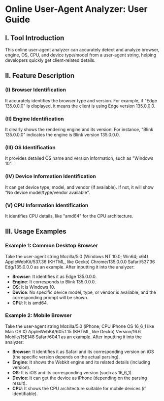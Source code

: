 # Online User-Agent Analyzer: User Guide

## I. Tool Introduction
This online user-agent analyzer can accurately detect and analyze browser, engine, OS, CPU, and device type/model from a user-agent string, helping developers quickly get client-related details.

## II. Feature Description

### (I) Browser Identification
It accurately identifies the browser type and version. For example, if "Edge 135.0.0.0" is displayed, it means the client is using Edge version 135.0.0.0.

### (II) Engine Identification
It clearly shows the rendering engine and its version. For instance, "Blink 135.0.0.0" indicates the engine is Blink version 135.0.0.0.

### (III) OS Identification
It provides detailed OS name and version information, such as "Windows 10".

### (IV) Device Information Identification
It can get device type, model, and vendor (if available). If not, it will show "No device model/type/vendor available".

### (V) CPU Information Identification
It identifies CPU details, like "amd64" for the CPU architecture.

## III. Usage Examples

### Example 1: Common Desktop Browser
Take the user-agent string Mozilla/5.0 (Windows NT 10.0; Win64; x64) AppleWebKit/537.36 (KHTML, like Gecko) Chrome/135.0.0.0 Safari/537.36 Edg/135.0.0.0 as an example.
After inputting it into the analyzer:

  * **Browser**: It identifies it as Edge 135.0.0.0.
  * **Engine**: It corresponds to Blink 135.0.0.0.
  * **OS**: It is Windows 10.
  * **Device**: No specific device model, type, or vendor is available, and the corresponding prompt will be shown.
  * **CPU**: It is amd64.

### Example 2: Mobile Browser
Take the user-agent string Mozilla/5.0 (iPhone; CPU iPhone OS 16_6_1 like Mac OS X) AppleWebKit/605.1.15 (KHTML, like Gecko) Version/16.6 Mobile/15E148 Safari/604.1 as an example.
After inputting it into the analyzer:

  * **Browser**: It identifies it as Safari and its corresponding version on iOS (the specific version depends on the actual parsing).
  * **Engine**: It shows the Webkit engine and its related details (including version).
  * **OS**: It is iOS and its corresponding version (such as 16_6_1).
  * **Device**: It can get the device as iPhone (depending on the parsing result).
  * **CPU**: It shows the CPU architecture suitable for mobile devices (if identifiable).